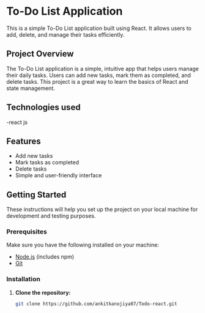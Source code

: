# To-Do List Application

This is a simple To-Do List application built using React. It allows users to add, delete, and manage their tasks efficiently.

## Project Overview

The To-Do List application is a simple, intuitive app that helps users manage their daily tasks. Users can add new tasks, mark them as completed, and delete tasks. This project is a great way to learn the basics of React and state management.

## Technologies used 
-react js

## Features

- Add new tasks
- Mark tasks as completed
- Delete tasks
- Simple and user-friendly interface

## Getting Started

These instructions will help you set up the project on your local machine for development and testing purposes.

### Prerequisites

Make sure you have the following installed on your machine:

- [Node.js](https://nodejs.org/en/) (includes npm)
- [Git](https://git-scm.com/)

### Installation

1. **Clone the repository:**

   ```bash
   git clone https://github.com/ankitkanojiya07/Todo-react.git
